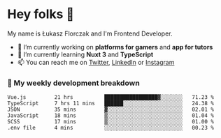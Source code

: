 # Hey folks 👋

My name is Łukasz Florczak and I'm Frontend Developer. 

- 🔭 I’m currently working on **platforms for gamers** and **app for tutors**
- 🌱 I’m currently learning **Nuxt 3** and **TypeScript**
- 📫 You can reach me on [Twitter](https://twitter.com/lukaszflorczak), [LinkedIn](https://pl.linkedin.com/in/lukasz-florczak) or [Instagram](https://instagram.com/lukaszflorczak)


### 🧮 My weekly development breakdown

<!--START_SECTION:waka-->

```text
Vue.js         21 hrs          █████████████████▓░░░░░░░   71.23 %
TypeScript     7 hrs 11 mins   ██████░░░░░░░░░░░░░░░░░░░   24.38 %
JSON           35 mins         ▓░░░░░░░░░░░░░░░░░░░░░░░░   02.01 %
JavaScript     18 mins         ▒░░░░░░░░░░░░░░░░░░░░░░░░   01.04 %
SCSS           17 mins         ▒░░░░░░░░░░░░░░░░░░░░░░░░   01.00 %
.env file      4 mins          ░░░░░░░░░░░░░░░░░░░░░░░░░   00.23 %
```

<!--END_SECTION:waka-->

<!--
**lukaszflorczak/lukaszflorczak** is a ✨ _special_ ✨ repository because its `README.md` (this file) appears on your GitHub profile.

Here are some ideas to get you started:

- 🔭 I’m currently working on ...
- 🌱 I’m currently learning ...
- 👯 I’m looking to collaborate on ...
- 🤔 I’m looking for help with ...
- 💬 Ask me about ...
- 📫 How to reach me: ...
- 😄 Pronouns: ...
- ⚡ Fun fact: ...
-->
